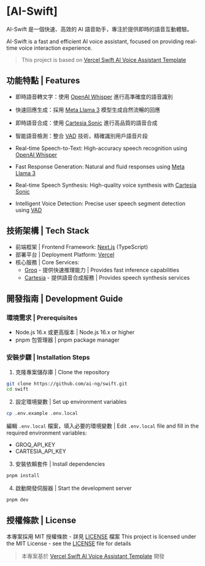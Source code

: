 # [AI-Swift]

AI-Swift 是一個快速、高效的 AI 語音助手，專注於提供即時的語音互動體驗。

AI-Swift is a fast and efficient AI voice assistant, focused on providing real-time voice interaction experience.

> This project is based on [Vercel Swift AI Voice Assistant Template](https://vercel.com/templates/next.js/swift-ai-voice-assistant)

## 功能特點 | Features

- 即時語音轉文字：使用 [OpenAI Whisper](https://github.com/openai/whisper) 進行高準確度的語音識別
- 快速回應生成：採用 [Meta Llama 3](https://llama.meta.com/llama3/) 模型生成自然流暢的回應
- 即時語音合成：使用 [Cartesia Sonic](https://cartesia.ai/sonic) 進行高品質的語音合成
- 智能語音檢測：整合 [VAD](https://www.vad.ricky0123.com/) 技術，精確識別用戶語音片段

- Real-time Speech-to-Text: High-accuracy speech recognition using [OpenAI Whisper](https://github.com/openai/whisper)
- Fast Response Generation: Natural and fluid responses using [Meta Llama 3](https://llama.meta.com/llama3/)
- Real-time Speech Synthesis: High-quality voice synthesis with [Cartesia Sonic](https://cartesia.ai/sonic)
- Intelligent Voice Detection: Precise user speech segment detection using [VAD](https://www.vad.ricky0123.com/)

## 技術架構 | Tech Stack

- 前端框架 | Frontend Framework: [Next.js](https://nextjs.org) (TypeScript)
- 部署平台 | Deployment Platform: [Vercel](https://vercel.com)
- 核心服務 | Core Services:
  - [Groq](https://groq.com) - 提供快速推理能力 | Provides fast inference capabilities
  - [Cartesia](https://cartesia.ai) - 提供語音合成服務 | Provides speech synthesis services


## 開發指南 | Development Guide

### 環境需求 | Prerequisites

- Node.js 16.x 或更高版本 | Node.js 16.x or higher
- pnpm 包管理器 | pnpm package manager

### 安裝步驟 | Installation Steps

1. 克隆專案儲存庫 | Clone the repository
```bash
git clone https://github.com/ai-ng/swift.git
cd swift
```

2. 設定環境變數 | Set up environment variables
```bash
cp .env.example .env.local
```
編輯 `.env.local` 檔案，填入必要的環境變數 | Edit `.env.local` file and fill in the required environment variables:
- GROQ_API_KEY
- CARTESIA_API_KEY

3. 安裝依賴套件 | Install dependencies
```bash
pnpm install
```

4. 啟動開發伺服器 | Start the development server
```bash
pnpm dev
```

## 授權條款 | License

本專案採用 MIT 授權條款 - 詳見 [LICENSE](LICENSE) 檔案
This project is licensed under the MIT License - see the [LICENSE](LICENSE) file for details

> 本專案基於 [Vercel Swift AI Voice Assistant Template](https://vercel.com/templates/next.js/swift-ai-voice-assistant) 開發
